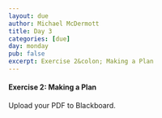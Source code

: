 ```yaml
---
layout: due
author: Michael McDermott
title: Day 3
categories: [due]
day: monday
pub: false
excerpt: Exercise 2&colon; Making a Plan
---
```

#### Exercise 2: Making a Plan
Upload your PDF to Blackboard.
